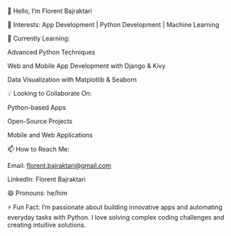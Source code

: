 
👋 Hello, I’m Florent Bajraktari

👀 Interests:
App Development | Python Development | Machine Learning

🌱 Currently Learning:

Advanced Python Techniques

Web and Mobile App Development with Django & Kivy

Data Visualization with Matplotlib & Seaborn


💡 Looking to Collaborate On:

Python-based Apps

Open-Source Projects

Mobile and Web Applications


📫 How to Reach Me:

Email: florent.bajraktari@gmail.com

LinkedIn: Florent Bajraktari


😄 Pronouns: he/him

⚡ Fun Fact:
I’m passionate about building innovative apps and automating everyday tasks with Python. I love solving complex coding challenges and creating intuitive solutions.

<!---
FlorentBajraktari/FlorentBajraktari is a ✨ special ✨ repository because its `README.md` (this file) appears on your GitHub profile.
You can click the Preview link to take a look at your changes.
--->
